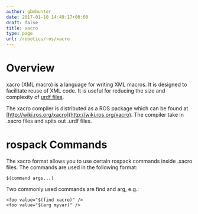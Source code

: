 ```yaml
---
author: gbmhunter
date: 2017-01-10 14:49:17+00:00
draft: false
title: xacro
type: page
url: /robotics/ros/xacro
---
```


# Overview




xacro (XML macro) is a language for writing XML macros. It is designed to facilitate reuse of XML code. It is useful for reducing the size and complexity of [urdf files](http://wiki.ros.org/urdf).




The xacro compiler is distributed as a ROS package which can be found at [http://wiki.ros.org/xacro](http://wiki.ros.org/xacro). The compiler take in .xacro files and spits out .urdf files.




# rospack Commands




The xacro format allows you to use certain rospack commands inside .xacro files. The commands are used in the following format:



    
    $(command args...)




Two commonly used commands are find and arg, e.g.:



    
    <foo value="$(find xacro)" />
    <foo value="$(arg myvar)" />










